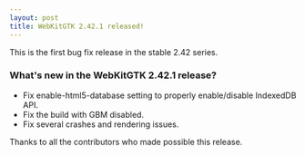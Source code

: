 ```yaml
---
layout: post
title: WebKitGTK 2.42.1 released!
---
```


This is the first bug fix release in the stable 2.42 series.

### What's new in the WebKitGTK 2.42.1 release?

 - Fix enable-html5-database setting to properly enable/disable IndexedDB API.
 - Fix the build with GBM disabled.
 - Fix several crashes and rendering issues.

Thanks to all the contributors who made possible this release.
